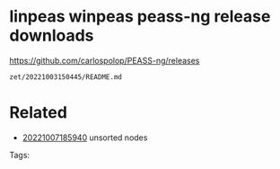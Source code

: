 # linpeas winpeas peass-ng release downloads
https://github.com/carlospolop/PEASS-ng/releases

` zet/20221003150445/README.md `

# Related

- [20221007185940](/zet/20221007185940/README.md) unsorted nodes

Tags:

    
